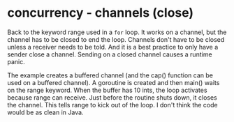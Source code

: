 # concurrency - channels (close)

Back to the keyword range used in a `for` loop. It works on a channel, but the channel has to be closed to end the loop. Channels don't have to be closed unless a receiver needs to be told. And it is a best practice to only have a sender close a channel. Sending on a closed channel causes a runtime panic.

The example creates a buffered channel (and the cap() function can be used on a buffered channel). A goroutine is created and then main() waits on the range keyword. When the buffer has 10 ints, the loop activates because range can receive. Just before the routine shuts down, it closes the channel. This tells range to kick out of the loop. I don't think the code would be as clean in Java.

